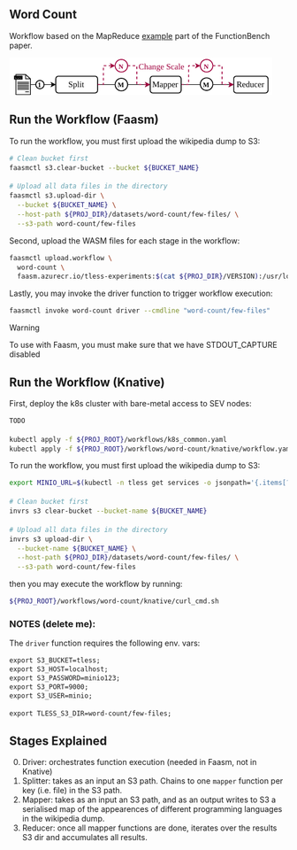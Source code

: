## Word Count

Workflow based on the MapReduce [example](https://github.com/ddps-lab/serverless-faas-workbench/tree/master/aws/cpu-memory/mapreduce) part of the FunctionBench paper.

![workflow diagram](./serverless_workflows_word_count.png)

## Run the Workflow (Faasm)

To run the workflow, you must first upload the wikipedia dump to S3:

```bash
# Clean bucket first
faasmctl s3.clear-bucket --bucket ${BUCKET_NAME}

# Upload all data files in the directory
faasmctl s3.upload-dir \
  --bucket ${BUCKET_NAME} \
  --host-path ${PROJ_DIR}/datasets/word-count/few-files/ \
  --s3-path word-count/few-files
```

Second, upload the WASM files for each stage in the workflow:

```bash
faasmctl upload.workflow \
  word-count \
  faasm.azurecr.io/tless-experiments:$(cat ${PROJ_DIR}/VERSION):/usr/local/faasm/wasm/word-count
```

Lastly, you may invoke the driver function to trigger workflow execution:

```bash
faasmctl invoke word-count driver --cmdline "word-count/few-files"
```

> [!WARNING]
> To use with Faasm, you must make sure that we have STDOUT_CAPTURE disabled

## Run the Workflow (Knative)

First, deploy the k8s cluster with bare-metal access to SEV nodes:

```bash
TODO

kubectl apply -f ${PROJ_ROOT}/workflows/k8s_common.yaml
kubectl apply -f ${PROJ_ROOT}/workflows/word-count/knative/workflow.yaml
```

To run the workflow, you must first upload the wikipedia dump to S3:

```bash
export MINIO_URL=$(kubectl -n tless get services -o jsonpath='{.items[?(@.metadata.name=="minio")].spec.clusterIP}')

# Clean bucket first
invrs s3 clear-bucket --bucket-name ${BUCKET_NAME}

# Upload all data files in the directory
invrs s3 upload-dir \
  --bucket-name ${BUCKET_NAME} \
  --host-path ${PROJ_DIR}/datasets/word-count/few-files/ \
  --s3-path word-count/few-files
```

then you may execute the workflow by running:

```bash
${PROJ_ROOT}/workflows/word-count/knative/curl_cmd.sh
```

### NOTES (delete me):

The `driver` function requires the following env. vars:

```
export S3_BUCKET=tless;
export S3_HOST=localhost;
export S3_PASSWORD=minio123;
export S3_PORT=9000;
export S3_USER=minio;

export TLESS_S3_DIR=word-count/few-files;
```

## Stages Explained

0. Driver: orchestrates function execution (needed in Faasm, not in Knative)
1. Splitter: takes as an input an S3 path. Chains to one `mapper` function per
  key (i.e. file) in the S3 path.
2. Mapper: takes as an input an S3 path, and as an output writes to S3 a
  serialised map of the appearences of different programming languages in the
  wikipedia dump.
3. Reducer: once all mapper functions are done, iterates over the results S3
  dir and accumulates all results.

